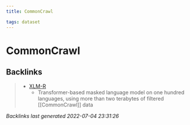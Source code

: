 ```yaml
---
title: CommonCrawl

tags: dataset 
---
```


# CommonCrawl


## Backlinks

> - [XLM-R](XLM-R.md)
>   - Transformer-based masked language model on one hundred languages, using more than two terabytes of filtered [[CommonCrawl]] data

_Backlinks last generated 2022-07-04 23:31:26_

